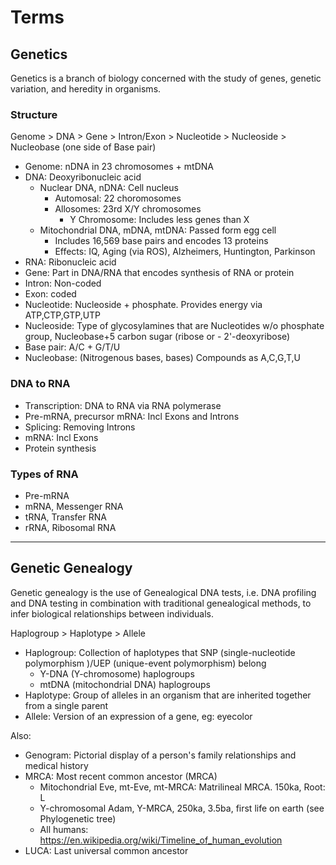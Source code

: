 # Terms

## Genetics

Genetics is a branch of biology concerned with the study of genes, genetic variation, and heredity in organisms.

### Structure

Genome > DNA > Gene > Intron/Exon > Nucleotide > Nucleoside > Nucleobase (one side of Base pair)

- Genome: nDNA in 23 chromosomes + mtDNA
- DNA: Deoxyribonucleic acid
  - Nuclear DNA, nDNA: Cell nucleus
    - Automosal: 22 choromosomes
    - Allosomes: 23rd X/Y chromosomes
      - Y Chromosome: Includes less genes than X
  - Mitochondrial DNA, mDNA, mtDNA: Passed form egg cell
    - Includes 16,569 base pairs and encodes 13 proteins
    - Effects: IQ, Aging (via ROS), Alzheimers, Huntington, Parkinson
- RNA: Ribonucleic acid
- Gene: Part in DNA/RNA that encodes synthesis of RNA or protein
- Intron: Non-coded
- Exon: coded
- Nucleotide: Nucleoside + phosphate. Provides energy via ATP,CTP,GTP,UTP
- Nucleoside: Type of glycosylamines that are Nucleotides w/o phosphate group, Nucleobase+5 carbon sugar (ribose or - 2'-deoxyribose)
- Base pair: A/C + G/T/U
- Nucleobase: (Nitrogenous bases, bases) Compounds as A,C,G,T,U

### DNA to RNA

- Transcription: DNA to RNA via RNA polymerase
- Pre-mRNA, precursor mRNA: Incl Exons and Introns
- Splicing: Removing Introns
- mRNA: Incl Exons
- Protein synthesis

### Types of RNA

- Pre-mRNA
- mRNA, Messenger RNA
- tRNA, Transfer RNA
- rRNA, Ribosomal RNA

---

## Genetic Genealogy

Genetic genealogy is the use of Genealogical DNA tests, i.e. DNA profiling and DNA testing in combination with traditional genealogical methods, to infer biological relationships between individuals.

Haplogroup > Haplotype > Allele

- Haplogroup: Collection of haplotypes that SNP (single-nucleotide polymorphism )/UEP (unique-event polymorphism) belong
  - Y-DNA (Y-chromosome) haplogroups
  - mtDNA (mitochondrial DNA) haplogroups
- Haplotype: Group of alleles in an organism that are inherited together from a single parent
- Allele: Version of an expression of a gene, eg: eyecolor

Also:
- Genogram: Pictorial display of a person's family relationships and medical history
- MRCA: Most recent common ancestor (MRCA)
  - Mitochondrial Eve, mt-Eve, mt-MRCA: Matrilineal MRCA. 150ka, Root: L
  - Y-chromosomal Adam, Y-MRCA, 250ka, 3.5ba, first life on earth (see Phylogenetic tree)
  - All humans: <https://en.wikipedia.org/wiki/Timeline_of_human_evolution>
- LUCA: Last universal common ancestor
